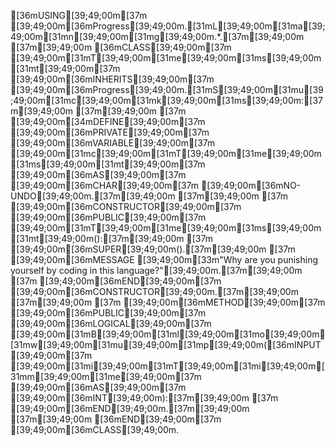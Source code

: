 [36mUSING[39;49;00m[37m [39;49;00m[36mProgress[39;49;00m.[31mL[39;49;00m[31ma[39;49;00m[31mn[39;49;00m[31mg[39;49;00m.*.[37m[39;49;00m
[37m[39;49;00m
[36mCLASS[39;49;00m[37m [39;49;00m[31mT[39;49;00m[31me[39;49;00m[31ms[39;49;00m[31mt[39;49;00m[37m [39;49;00m[36mINHERITS[39;49;00m[37m [39;49;00m[36mProgress[39;49;00m.[31mS[39;49;00m[31mu[39;49;00m[31mc[39;49;00m[31mk[39;49;00m[31ms[39;49;00m:[37m[39;49;00m
[37m[39;49;00m
[37m  [39;49;00m[34mDEFINE[39;49;00m[37m [39;49;00m[36mPRIVATE[39;49;00m[37m [39;49;00m[36mVARIABLE[39;49;00m[37m [39;49;00m[31mc[39;49;00m[31mT[39;49;00m[31me[39;49;00m[31ms[39;49;00m[31mt[39;49;00m[37m [39;49;00m[36mAS[39;49;00m[37m [39;49;00m[36mCHAR[39;49;00m[37m [39;49;00m[36mNO-UNDO[39;49;00m.[37m[39;49;00m
[37m[39;49;00m
[37m  [39;49;00m[36mCONSTRUCTOR[39;49;00m[37m [39;49;00m[36mPUBLIC[39;49;00m[37m [39;49;00m[31mT[39;49;00m[31me[39;49;00m[31ms[39;49;00m[31mt[39;49;00m():[37m[39;49;00m
[37m    [39;49;00m[36mSUPER[39;49;00m().[37m[39;49;00m
[37m    [39;49;00m[36mMESSAGE [39;49;00m[33m"Why are you punishing yourself by coding in this language?"[39;49;00m.[37m[39;49;00m
[37m  [39;49;00m[36mEND[39;49;00m[37m [39;49;00m[36mCONSTRUCTOR[39;49;00m.[37m[39;49;00m
[37m[39;49;00m
[37m  [39;49;00m[36mMETHOD[39;49;00m[37m [39;49;00m[36mPUBLIC[39;49;00m[37m [39;49;00m[36mLOGICAL[39;49;00m[37m [39;49;00m[31mB[39;49;00m[31ml[39;49;00m[31mo[39;49;00m[31mw[39;49;00m[31mu[39;49;00m[31mp[39;49;00m([36mINPUT[39;49;00m[37m [39;49;00m[31mi[39;49;00m[31mT[39;49;00m[31mi[39;49;00m[31mm[39;49;00m[31me[39;49;00m[37m [39;49;00m[36mAS[39;49;00m[37m [39;49;00m[36mINT[39;49;00m):[37m[39;49;00m
[37m  [39;49;00m[36mEND[39;49;00m.[37m[39;49;00m
[37m[39;49;00m
[36mEND[39;49;00m[37m [39;49;00m[36mCLASS[39;49;00m.
